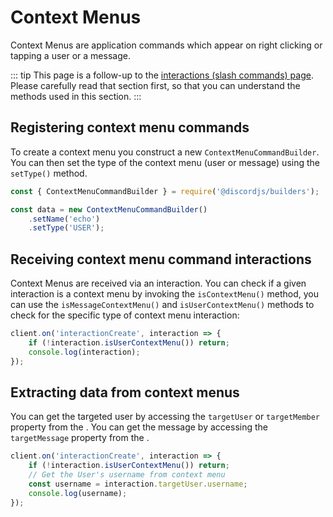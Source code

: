 # Context Menus

Context Menus are application commands which appear on right clicking or tapping a user or a message.

::: tip
This page is a follow-up to the [interactions (slash commands) page](/interactions/slash-commands.md). Please carefully read that section first, so that you can understand the methods used in this section.
:::

## Registering context menu commands

To create a context menu you construct a new `ContextMenuCommandBuilder`. You can then set the type of the context menu (user or message) using the `setType()` method.

```js
const { ContextMenuCommandBuilder } = require('@discordjs/builders');

const data = new ContextMenuCommandBuilder()
	.setName('echo')
	.setType('USER');
```

## Receiving context menu command interactions

Context Menus are received via an interaction. You can check if a given interaction is a context menu by invoking the `isContextMenu()` method, you can use the `isMessageContextMenu()` and `isUserContextMenu()` methods to check for the specific type of context menu interaction:

```js {2}
client.on('interactionCreate', interaction => {
	if (!interaction.isUserContextMenu()) return;
	console.log(interaction);
});
```

## Extracting data from context menus

You can get the targeted user by accessing the `targetUser` or `targetMember` property from the <DocsLink path="class/UserContextMenuInteraction" />. You can get the message by accessing the `targetMessage` property from the <DocsLink path="class/MessageContextMenuInteraction" />.

```js {4}
client.on('interactionCreate', interaction => {
	if (!interaction.isUserContextMenu()) return;
	// Get the User's username from context menu
	const username = interaction.targetUser.username;
	console.log(username);
});
```
